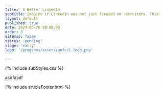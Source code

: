 ```yaml
---
title:  A Better LinkedIn
subtitle: Imagine if LinkedIn was not just focused on recruiters. This program is working on network signals and AI to enhance networking.
layout: default
published: true
date: 2024-05-26 00:00:00
order: 3
sitemap: false
status: 'pending'
stage: 'early'
logo: '/programs/assets/unfurl-logo.png'

---
```


{% include subStyles.css %}

asdfasdf

{% include articleFooter.html %}
